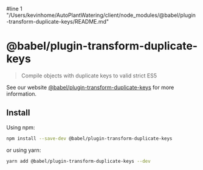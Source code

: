 #line 1 "/Users/kevinhome/AutoPlantWatering/client/node_modules/@babel/plugin-transform-duplicate-keys/README.md"
# @babel/plugin-transform-duplicate-keys

> Compile objects with duplicate keys to valid strict ES5

See our website [@babel/plugin-transform-duplicate-keys](https://babeljs.io/docs/babel-plugin-transform-duplicate-keys) for more information.

## Install

Using npm:

```sh
npm install --save-dev @babel/plugin-transform-duplicate-keys
```

or using yarn:

```sh
yarn add @babel/plugin-transform-duplicate-keys --dev
```
